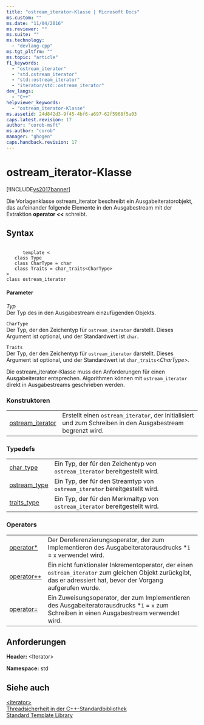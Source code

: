 ```yaml
---
title: "ostream_iterator-Klasse | Microsoft Docs"
ms.custom: ""
ms.date: "11/04/2016"
ms.reviewer: ""
ms.suite: ""
ms.technology: 
  - "devlang-cpp"
ms.tgt_pltfrm: ""
ms.topic: "article"
f1_keywords: 
  - "ostream_iterator"
  - "std.ostream_iterator"
  - "std::ostream_iterator"
  - "iterator/std::ostream_iterator"
dev_langs: 
  - "C++"
helpviewer_keywords: 
  - "ostream_iterator-Klasse"
ms.assetid: 24d842d3-9f45-4bf6-a697-62f5968f5a03
caps.latest.revision: 17
author: "corob-msft"
ms.author: "corob"
manager: "ghogen"
caps.handback.revision: 17
---
```

# ostream_iterator-Klasse
[!INCLUDE[vs2017banner](../assembler/inline/includes/vs2017banner.md)]

Die Vorlagenklasse ostream\_iterator beschreibt ein Ausgabeiteratorobjekt, das aufeinander folgende Elemente in den Ausgabestream mit der Extraktion **operator \<\<** schreibt.  
  
## Syntax  
  
```  
  
      template <  
   class Type   
   class CharType = char  
   class Traits = char_traits<CharType>  
>  
class ostream_iterator  
```  
  
#### Parameter  
 *Typ*  
 Der Typ des in den Ausgabestream einzufügenden Objekts.  
  
 `CharType`  
 Der Typ, der den Zeichentyp für `ostream_iterator` darstellt.  Dieses Argument ist optional, und der Standardwert ist `char`*.*  
  
 `Traits`  
 Der Typ, der den Zeichentyp für `ostream_iterator` darstellt.  Dieses Argument ist optional, und der Standardwert ist `char_traits`\<*CharType\>.*  
  
 Die ostream\_iterator\-Klasse muss den Anforderungen für einen Ausgabeiterator entsprechen.  Algorithmen können mit `ostream_iterator` direkt in Ausgabestreams geschrieben werden.  
  
### Konstruktoren  
  
|||  
|-|-|  
|[ostream\_iterator](../Topic/ostream_iterator::ostream_iterator.md)|Erstellt einen `ostream_iterator`, der initialisiert und zum Schreiben in den Ausgabestream begrenzt wird.|  
  
### Typedefs  
  
|||  
|-|-|  
|[char\_type](../Topic/ostream_iterator::char_type.md)|Ein Typ, der für den Zeichentyp von `ostream_iterator` bereitgestellt wird.|  
|[ostream\_type](../Topic/ostream_iterator::ostream_type.md)|Ein Typ, der für den Streamtyp von `ostream_iterator` bereitgestellt wird.|  
|[traits\_type](../Topic/ostream_iterator::traits_type.md)|Ein Typ, der für den Merkmaltyp von `ostream_iterator` bereitgestellt wird.|  
  
### Operators  
  
|||  
|-|-|  
|[operator\*](../Topic/ostream_iterator::operator*.md)|Der Dereferenzierungsoperator, der zum Implementieren des Ausgabeiteratorausdrucks \*`i` \= `x` verwendet wird.|  
|[operator\+\+](../Topic/ostream_iterator::operator++.md)|Ein nicht funktionaler Inkrementoperator, der einen `ostream_iterator` zum gleichen Objekt zurückgibt, das er adressiert hat, bevor der Vorgang aufgerufen wurde.|  
|[operator\=](../Topic/ostream_iterator::operator=.md)|Ein Zuweisungsoperator, der zum Implementieren des Ausgabeiteratorausdrucks \*`i` \= `x` zum Schreiben in einen Ausgabestream verwendet wird.|  
  
## Anforderungen  
 **Header:** \<Iterator\>  
  
 **Namespace:** std  
  
## Siehe auch  
 [\<iterator\>](../standard-library/iterator.md)   
 [Threadsicherheit in der C\+\+\-Standardbibliothek](../standard-library/thread-safety-in-the-cpp-standard-library.md)   
 [Standard Template Library](../misc/standard-template-library.md)